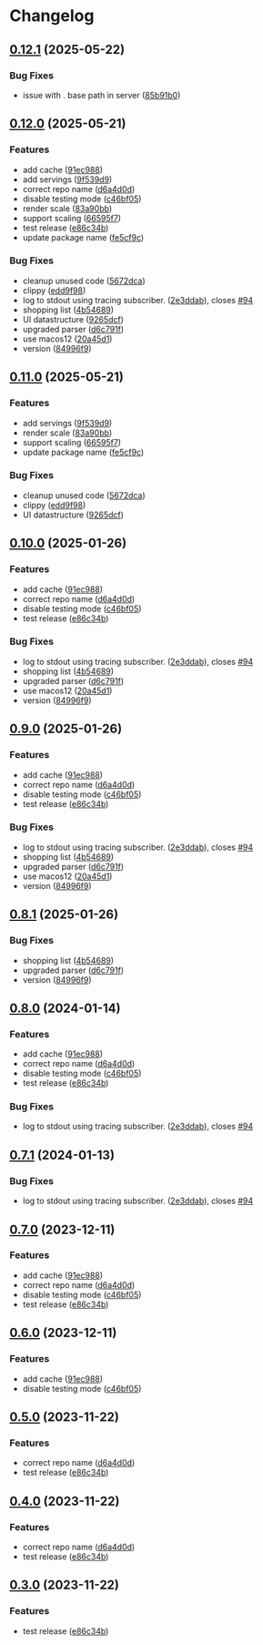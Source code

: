 # Changelog

## [0.12.1](https://github.com/cooklang/cookcli/compare/v0.12.0...v0.12.1) (2025-05-22)


### Bug Fixes

* issue with . base path in server ([85b91b0](https://github.com/cooklang/cookcli/commit/85b91b04537903b80e05e4f2cbc3a666029a3c5f))

## [0.12.0](https://github.com/cooklang/cookcli/compare/v0.11.0...v0.12.0) (2025-05-21)


### Features

* add cache ([91ec988](https://github.com/cooklang/cookcli/commit/91ec988b5bcbdf089c061761ce25e19b53e853a8))
* add servings ([9f539d9](https://github.com/cooklang/cookcli/commit/9f539d9c2e901f53785ecf3edbd962b47003b276))
* correct repo name ([d6a4d0d](https://github.com/cooklang/cookcli/commit/d6a4d0d24c001a6fbc0e667e591e0919c11b3b58))
* disable testing mode ([c46bf05](https://github.com/cooklang/cookcli/commit/c46bf05e1107f57f56f5490ff8ffd74c8c15f748))
* render scale ([83a90bb](https://github.com/cooklang/cookcli/commit/83a90bb429adc5c966aad82cbf5915ed7c499184))
* support scaling ([66595f7](https://github.com/cooklang/cookcli/commit/66595f7559fa714378daaed31b7ee7e898bf5a4a))
* test release ([e86c34b](https://github.com/cooklang/cookcli/commit/e86c34be1e58b8e4fb1ae2e9a0fef20665610183))
* update package name ([fe5cf9c](https://github.com/cooklang/cookcli/commit/fe5cf9c21e0e582ae1d79b454a25bf7e650383b3))


### Bug Fixes

* cleanup unused code ([5672dca](https://github.com/cooklang/cookcli/commit/5672dcaf576ee2af6cf10f923baf6f1a193792a2))
* clippy ([edd9f98](https://github.com/cooklang/cookcli/commit/edd9f98ecab984cf159e6b07a76b8cded2999d10))
* log to stdout using tracing subscriber. ([2e3ddab](https://github.com/cooklang/cookcli/commit/2e3ddab44680231f9dbbca462c9b15ea1c3947b7)), closes [#94](https://github.com/cooklang/cookcli/issues/94)
* shopping list ([4b54689](https://github.com/cooklang/cookcli/commit/4b54689d981ea2cb8adfa89ab8fe5515de1a2ee8))
* UI datastructure ([9265dcf](https://github.com/cooklang/cookcli/commit/9265dcf1159f12339d4a7cb905bec954008216df))
* upgraded parser ([d6c791f](https://github.com/cooklang/cookcli/commit/d6c791fd4c5ffd415c51fd03aa06d9a9478c36bd))
* use macos12 ([20a45d1](https://github.com/cooklang/cookcli/commit/20a45d108360de68ebe3efdbdfc2a5eef1c8226d))
* version ([84996f9](https://github.com/cooklang/cookcli/commit/84996f9b2fb3a54bc7d6868c32855ee4dec8b602))

## [0.11.0](https://github.com/cooklang/cookcli/compare/v0.10.0...v0.11.0) (2025-05-21)


### Features

* add servings ([9f539d9](https://github.com/cooklang/cookcli/commit/9f539d9c2e901f53785ecf3edbd962b47003b276))
* render scale ([83a90bb](https://github.com/cooklang/cookcli/commit/83a90bb429adc5c966aad82cbf5915ed7c499184))
* support scaling ([66595f7](https://github.com/cooklang/cookcli/commit/66595f7559fa714378daaed31b7ee7e898bf5a4a))
* update package name ([fe5cf9c](https://github.com/cooklang/cookcli/commit/fe5cf9c21e0e582ae1d79b454a25bf7e650383b3))


### Bug Fixes

* cleanup unused code ([5672dca](https://github.com/cooklang/cookcli/commit/5672dcaf576ee2af6cf10f923baf6f1a193792a2))
* clippy ([edd9f98](https://github.com/cooklang/cookcli/commit/edd9f98ecab984cf159e6b07a76b8cded2999d10))
* UI datastructure ([9265dcf](https://github.com/cooklang/cookcli/commit/9265dcf1159f12339d4a7cb905bec954008216df))

## [0.10.0](https://github.com/cooklang/cookcli/compare/v0.9.0...v0.10.0) (2025-01-26)


### Features

* add cache ([91ec988](https://github.com/cooklang/cookcli/commit/91ec988b5bcbdf089c061761ce25e19b53e853a8))
* correct repo name ([d6a4d0d](https://github.com/cooklang/cookcli/commit/d6a4d0d24c001a6fbc0e667e591e0919c11b3b58))
* disable testing mode ([c46bf05](https://github.com/cooklang/cookcli/commit/c46bf05e1107f57f56f5490ff8ffd74c8c15f748))
* test release ([e86c34b](https://github.com/cooklang/cookcli/commit/e86c34be1e58b8e4fb1ae2e9a0fef20665610183))


### Bug Fixes

* log to stdout using tracing subscriber. ([2e3ddab](https://github.com/cooklang/cookcli/commit/2e3ddab44680231f9dbbca462c9b15ea1c3947b7)), closes [#94](https://github.com/cooklang/cookcli/issues/94)
* shopping list ([4b54689](https://github.com/cooklang/cookcli/commit/4b54689d981ea2cb8adfa89ab8fe5515de1a2ee8))
* upgraded parser ([d6c791f](https://github.com/cooklang/cookcli/commit/d6c791fd4c5ffd415c51fd03aa06d9a9478c36bd))
* use macos12 ([20a45d1](https://github.com/cooklang/cookcli/commit/20a45d108360de68ebe3efdbdfc2a5eef1c8226d))
* version ([84996f9](https://github.com/cooklang/cookcli/commit/84996f9b2fb3a54bc7d6868c32855ee4dec8b602))

## [0.9.0](https://github.com/cooklang/cookcli/compare/v0.8.1...v0.9.0) (2025-01-26)


### Features

* add cache ([91ec988](https://github.com/cooklang/cookcli/commit/91ec988b5bcbdf089c061761ce25e19b53e853a8))
* correct repo name ([d6a4d0d](https://github.com/cooklang/cookcli/commit/d6a4d0d24c001a6fbc0e667e591e0919c11b3b58))
* disable testing mode ([c46bf05](https://github.com/cooklang/cookcli/commit/c46bf05e1107f57f56f5490ff8ffd74c8c15f748))
* test release ([e86c34b](https://github.com/cooklang/cookcli/commit/e86c34be1e58b8e4fb1ae2e9a0fef20665610183))


### Bug Fixes

* log to stdout using tracing subscriber. ([2e3ddab](https://github.com/cooklang/cookcli/commit/2e3ddab44680231f9dbbca462c9b15ea1c3947b7)), closes [#94](https://github.com/cooklang/cookcli/issues/94)
* shopping list ([4b54689](https://github.com/cooklang/cookcli/commit/4b54689d981ea2cb8adfa89ab8fe5515de1a2ee8))
* upgraded parser ([d6c791f](https://github.com/cooklang/cookcli/commit/d6c791fd4c5ffd415c51fd03aa06d9a9478c36bd))
* use macos12 ([20a45d1](https://github.com/cooklang/cookcli/commit/20a45d108360de68ebe3efdbdfc2a5eef1c8226d))
* version ([84996f9](https://github.com/cooklang/cookcli/commit/84996f9b2fb3a54bc7d6868c32855ee4dec8b602))

## [0.8.1](https://github.com/cooklang/cookcli/compare/v0.8.0...v0.8.1) (2025-01-26)


### Bug Fixes

* shopping list ([4b54689](https://github.com/cooklang/cookcli/commit/4b54689d981ea2cb8adfa89ab8fe5515de1a2ee8))
* upgraded parser ([d6c791f](https://github.com/cooklang/cookcli/commit/d6c791fd4c5ffd415c51fd03aa06d9a9478c36bd))
* version ([84996f9](https://github.com/cooklang/cookcli/commit/84996f9b2fb3a54bc7d6868c32855ee4dec8b602))

## [0.8.0](https://github.com/cooklang/cookcli/compare/v0.7.1...v0.8.0) (2024-01-14)


### Features

* add cache ([91ec988](https://github.com/cooklang/cookcli/commit/91ec988b5bcbdf089c061761ce25e19b53e853a8))
* correct repo name ([d6a4d0d](https://github.com/cooklang/cookcli/commit/d6a4d0d24c001a6fbc0e667e591e0919c11b3b58))
* disable testing mode ([c46bf05](https://github.com/cooklang/cookcli/commit/c46bf05e1107f57f56f5490ff8ffd74c8c15f748))
* test release ([e86c34b](https://github.com/cooklang/cookcli/commit/e86c34be1e58b8e4fb1ae2e9a0fef20665610183))


### Bug Fixes

* log to stdout using tracing subscriber. ([2e3ddab](https://github.com/cooklang/cookcli/commit/2e3ddab44680231f9dbbca462c9b15ea1c3947b7)), closes [#94](https://github.com/cooklang/cookcli/issues/94)

## [0.7.1](https://github.com/cooklang/cookcli/compare/v0.7.0...v0.7.1) (2024-01-13)


### Bug Fixes

* log to stdout using tracing subscriber. ([2e3ddab](https://github.com/cooklang/cookcli/commit/2e3ddab44680231f9dbbca462c9b15ea1c3947b7)), closes [#94](https://github.com/cooklang/cookcli/issues/94)

## [0.7.0](https://github.com/cooklang/cookcli/compare/v0.6.0...v0.7.0) (2023-12-11)


### Features

* add cache ([91ec988](https://github.com/cooklang/cookcli/commit/91ec988b5bcbdf089c061761ce25e19b53e853a8))
* correct repo name ([d6a4d0d](https://github.com/cooklang/cookcli/commit/d6a4d0d24c001a6fbc0e667e591e0919c11b3b58))
* disable testing mode ([c46bf05](https://github.com/cooklang/cookcli/commit/c46bf05e1107f57f56f5490ff8ffd74c8c15f748))
* test release ([e86c34b](https://github.com/cooklang/cookcli/commit/e86c34be1e58b8e4fb1ae2e9a0fef20665610183))

## [0.6.0](https://github.com/cooklang/cookcli/compare/v0.5.0...v0.6.0) (2023-12-11)


### Features

* add cache ([91ec988](https://github.com/cooklang/cookcli/commit/91ec988b5bcbdf089c061761ce25e19b53e853a8))
* disable testing mode ([c46bf05](https://github.com/cooklang/cookcli/commit/c46bf05e1107f57f56f5490ff8ffd74c8c15f748))

## [0.5.0](https://github.com/cooklang/CookCLI/compare/v0.4.0...v0.5.0) (2023-11-22)


### Features

* correct repo name ([d6a4d0d](https://github.com/cooklang/CookCLI/commit/d6a4d0d24c001a6fbc0e667e591e0919c11b3b58))
* test release ([e86c34b](https://github.com/cooklang/CookCLI/commit/e86c34be1e58b8e4fb1ae2e9a0fef20665610183))

## [0.4.0](https://github.com/cooklang/CookCLI/compare/v0.3.0...v0.4.0) (2023-11-22)


### Features

* correct repo name ([d6a4d0d](https://github.com/cooklang/CookCLI/commit/d6a4d0d24c001a6fbc0e667e591e0919c11b3b58))
* test release ([e86c34b](https://github.com/cooklang/CookCLI/commit/e86c34be1e58b8e4fb1ae2e9a0fef20665610183))

## [0.3.0](https://github.com/cooklang/CookCLI/compare/v0.2.1...v0.3.0) (2023-11-22)


### Features

* test release ([e86c34b](https://github.com/cooklang/CookCLI/commit/e86c34be1e58b8e4fb1ae2e9a0fef20665610183))
